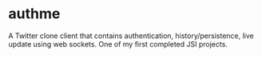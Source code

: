 # authme
A Twitter clone client that contains authentication, history/persistence, live update using web sockets. One of my first completed JSI projects.
